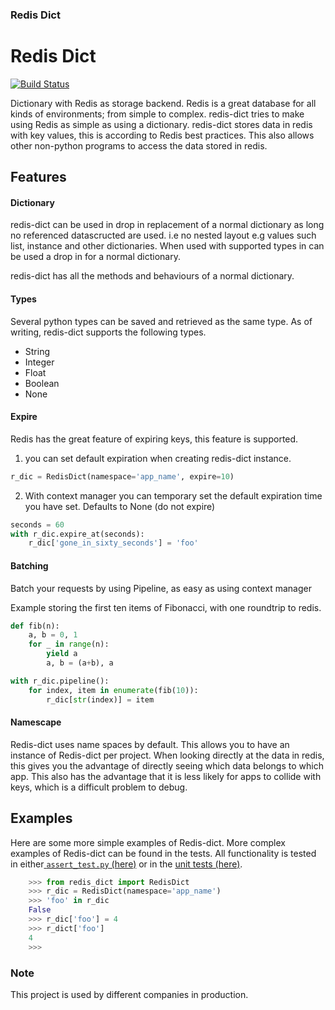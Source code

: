 ### Redis Dict

# Redis Dict
[![Build Status](https://travis-ci.org/Attumm/redis-dict.svg?branch=v2)](https://travis-ci.org/Attumm/redis-dict)

Dictionary with Redis as storage backend.
Redis is a great database for all kinds of environments; from simple to complex.
redis-dict tries to make using Redis as simple as using a dictionary.
redis-dict stores data in redis with key values, this is according to Redis best practices.
This also allows other non-python programs to access the data stored in redis.


## Features

#### Dictionary
redis-dict can be used in drop in replacement of a normal dictionary as long no referenced datascructed are used.
i.e no nested layout
e.g values such list, instance and other dictionaries.
When used with supported types in can be used a drop in for a normal dictionary.

redis-dict has all the methods and behaviours of a normal dictionary.

#### Types
Several python types can be saved and retrieved as the same type.
As of writing, redis-dict supports the following types.
* String
* Integer
* Float
* Boolean
* None

#### Expire 
Redis has the great feature of expiring keys, this feature is supported.
1. you can set default expiration when creating redis-dict instance.
```python
r_dic = RedisDict(namespace='app_name', expire=10)
```
2. With context manager you can temporary set the default expiration time you have set.
Defaults to None (do not expire)
```python
seconds = 60
with r_dic.expire_at(seconds):
    r_dic['gone_in_sixty_seconds'] = 'foo'
```

#### Batching
Batch your requests by using Pipeline, as easy as using context manager 

Example storing the first ten items of Fibonacci, with one roundtrip to redis.
```python
def fib(n):
    a, b = 0, 1
    for _ in range(n):
        yield a
        a, b = (a+b), a

with r_dic.pipeline():
    for index, item in enumerate(fib(10)):
        r_dic[str(index)] = item
```

#### Namescape
Redis-dict uses name spaces by default. This allows you to have an instance of Redis-dict per project.
When looking directly at the data in redis, this gives you the advantage of directly seeing which data belongs to which app.
This also has the advantage that it is less likely for apps to collide with keys, which is a difficult problem to debug.

## Examples
Here are some more simple examples of Redis-dict. More complex examples of Redis-dict can be found in the tests. All functionality is tested in either[ `assert_test.py` (here)](https://github.com/Attumm/redis-dict/blob/master/assert_test.py#L1) or in the [unit tests (here)](https://github.com/Attumm/redis-dict/blob/master/tests.py#L1). 
```python
    >>> from redis_dict import RedisDict
    >>> r_dic = RedisDict(namespace='app_name')
    >>> 'foo' in r_dic
    False
    >>> r_dic['foo'] = 4
    >>> r_dict['foo']
    4
    >>>
```

### Note
This project is used by different companies in production.
